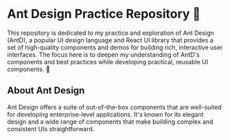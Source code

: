 # Ant Design Practice Repository 🎨

This repository is dedicated to my practice and exploration of Ant Design (AntD), a popular UI design language and React UI library that provides a set of high-quality components and demos for building rich, interactive user interfaces. The focus here is to deepen my understanding of AntD's components and best practices while developing practical, reusable UI components. 🌱

## About Ant Design
Ant Design offers a suite of out-of-the-box components that are well-suited for developing enterprise-level applications. It's known for its elegant design and a wide range of components that make building complex and consistent UIs straightforward.

